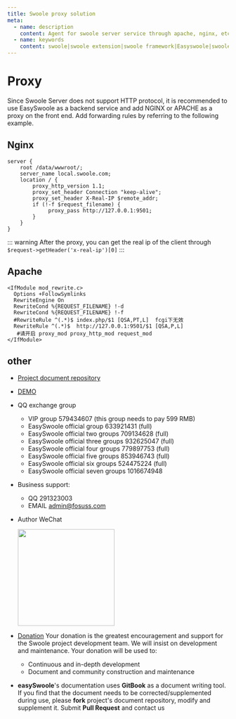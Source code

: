 ```yaml
---
title: Swoole proxy solution
meta:
  - name: description
    content: Agent for swoole server service through apache, nginx, etc.
  - name: keywords
    content: swoole|swoole extension|swoole framework|Easyswoole|swoole service agent|service agent
---
```

# Proxy
Since Swoole Server does not support HTTP protocol, it is recommended to use EasySwoole as a backend service and add NGINX or APACHE as a proxy on the front end. Add forwarding rules by referring to the following example.


## Nginx
```
server {
    root /data/wwwroot/;
    server_name local.swoole.com;
    location / {
        proxy_http_version 1.1;
        proxy_set_header Connection "keep-alive";
        proxy_set_header X-Real-IP $remote_addr;
        if (!-f $request_filename) {
             proxy_pass http://127.0.0.1:9501;
        }
    }
}
```

::: warning 
After the proxy, you can get the real ip of the client through `$request->getHeader('x-real-ip')[0]`
:::

## Apache
```
<IfModule mod_rewrite.c>
  Options +FollowSymlinks
  RewriteEngine On
  RewriteCond %{REQUEST_FILENAME} !-d
  RewriteCond %{REQUEST_FILENAME} !-f
  #RewriteRule ^(.*)$ index.php/$1 [QSA,PT,L]  fcgi下无效
  RewriteRule ^(.*)$  http://127.0.0.1:9501/$1 [QSA,P,L]
   #请开启 proxy_mod proxy_http_mod request_mod
</IfModule>
```

## other

- [Project document repository](https://github.com/easy-swoole/doc)

- [DEMO](https://github.com/easy-swoole/demo)

- QQ exchange group
    - VIP group 579434607 (this group needs to pay 599 RMB)
    - EasySwoole official group 633921431 (full)
    - EasySwoole official two groups 709134628 (full)
    - EasySwoole official three groups 932625047 (full)
    - EasySwoole official four groups 779897753 (full)
    - EasySwoole official five groups 853946743 (full)
    - EasySwoole official six groups 524475224 (full)
    - EasySwoole official seven groups 1016674948
    
- Business support:
    - QQ 291323003
    - EMAIL admin@fosuss.com   
- Author WeChat

  <img src="/Images/authWx.jpg" width="220">
    
- [Donation](/Preface/donate.md)
  Your donation is the greatest encouragement and support for the Swoole project development team. We will insist on development and maintenance. Your donation will be used to:
        
  - Continuous and in-depth development
  - Document and community construction and maintenance
  
- **easySwoole**'s documentation uses **GitBook** as a document writing tool. If you find that the document needs to be corrected/supplemented during use, please **fork** project's document repository, modify and supplement it. Submit **Pull Request** and contact us
